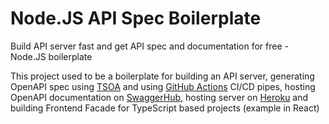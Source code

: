 # Node.JS API Spec Boilerplate
Build API server fast and get API spec and documentation for free - Node.JS boilerplate

This project used to be a boilerplate for building an API server, generating OpenAPI spec using [TSOA](https://tsoa-community.github.io/docs/) and using [GitHub Actions](https://github.com/haimkastner/node-api-spec-boilerplate/actions) CI/CD pipes, hosting OpenAPI documentation on [SwaggerHub](https://app.swaggerhub.com/apis/haimkastner/node-api-spec-boilerplate), hosting server on [Heroku](https://api-spec-boilerplate.herokuapp.com/) and building Frontend Facade for TypeScript based projects (example in React)
